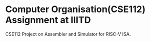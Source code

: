 # Computer Organisation(CSE112) Assignment at IIITD
CSE112 Project on Assembler and Simulator for RISC-V ISA.
